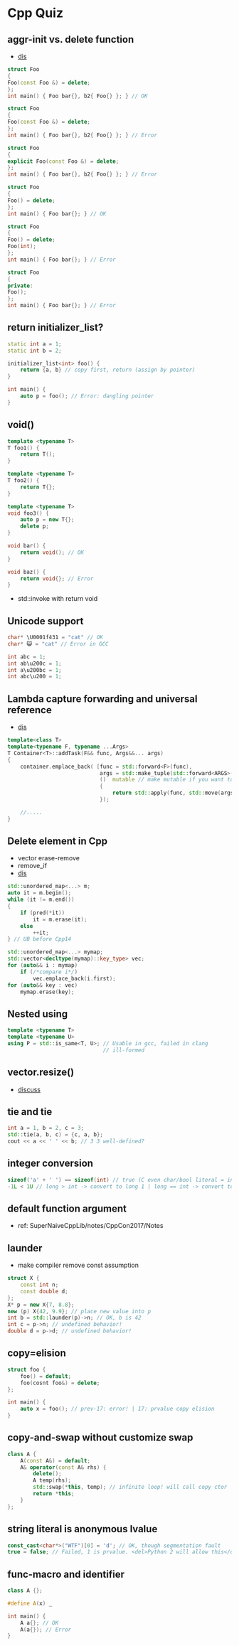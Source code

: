 # Cpp Quiz

## aggr-init vs. delete function
* [dis](https://stackoverflow.com/q/33988297/8563711)
```c++
struct Foo
{
Foo(const Foo &) = delete;
};
int main() { Foo bar{}, b2{ Foo{} }; } // OK

struct Foo
{
Foo(const Foo &) = delete;
};
int main() { Foo bar{}, b2{ Foo{} }; } // Error

struct Foo
{
explicit Foo(const Foo &) = delete;
};
int main() { Foo bar{}, b2{ Foo{} }; } // Error

struct Foo
{
Foo() = delete;
};
int main() { Foo bar{}; } // OK

struct Foo
{
Foo() = delete;
Foo(int);
};
int main() { Foo bar{}; } // Error

struct Foo
{
private:
Foo();
};
int main() { Foo bar{}; } // Error

```

## return initializer_list?
```c++
static int a = 1;
static int b = 2;

initializer_list<int> foo() {
    return {a, b} // copy first, return (assign by pointer)
}

int main() {
    auto p = foo(); // Error: dangling pointer
}

```

## void()
```c++
template <typename T>
T foo1() {
    return T();
}

template <typename T>
T foo2() {
    return T{};
}

template <typename T>
void foo3() {
    auto p = new T{};
    delete p;
}

void bar() {
    return void(); // OK
}

void baz() {
    return void{}; // Error
}
```
* std::invoke with return void

## Unicode support
```c++
char* \U0001f431 = "cat" // OK
char* 😺 = "cat" // Error in GCC

int abc = 1;
int ab\u200c = 1;
int a\u200bc = 1;
int abc\u200 = 1;
```

## Lambda capture forwarding and universal reference
* [dis](https://stackoverflow.com/questions/46118564/alternative-for-stdbind-in-modern-c)
```c++
template<class T>
template<typename F, typename ...Args>
T Container<T>::addTask(F&& func, Args&&... args)
{
    container.emplace_back( [func = std::forward<F>(func),
                             args = std::make_tuple(std::forward<ARGS>(args)...)                                 ] 
                             ()  mutable // make mutable if you want to move the args in to func
                             {
                                 return std::apply(func, std::move(args));
                             });

    //.....
}
```

## Delete element in Cpp
* vector erase-remove
* remove_if
* [dis](https://stackoverflow.com/questions/38468844/erasing-elements-from-unordered-map-in-a-loop)
```c++
std::unordered_map<...> m;
auto it = m.begin();
while (it != m.end())
{
    if (pred(*it))
        it = m.erase(it);
    else
        ++it;
} // UB before Cpp14

std::unordered_map<...> mymap;
std::vector<decltype(mymap)::key_type> vec;
for (auto&& i : mymap)
    if (/*compare i*/)
        vec.emplace_back(i.first);
for (auto&& key : vec)
    mymap.erase(key);
```

## Nested using 
```c++
template <typename T>
template <typename U>
using P = std::is_same<T, U>; // Usable in gcc, failed in clang
                              // ill-formed

```

## vector.resize()
* [discuss](https://www.zhihu.com/question/65997834/answer/237364710)

## tie and tie
```c++
int a = 1, b = 2, c = 3;
std::tie(a, b, c) = {c, a, b};
cout << a << ' ' << b; // 3 3 well-defined?
```

## integer conversion
```c++
sizeof('a' + ' ') == sizeof(int) // true (C even char/bool literal = int)
-1L < 1U // long > int -> convert to long 1 | long == int -> convert to unsigned long 0
```

## default function argument
* ref: SuperNaiveCppLib/notes/CppCon2017/Notes

## launder
* make compiler remove const assumption
```c++
struct X {
    const int n;
    const double d;
};
X* p = new X{7, 8.8};
new (p) X{42, 9.9}; // place new value into p
int b = std::launder(p)->n; // OK, b is 42
int c = p->n; // undefined behavior!
double d = p->d; // undefined behavior!
```

## copy=elision
```c++
struct foo {
    foo() = default;
    foo(cosnt foo&) = delete;
};

int main() {
    auto x = foo(); // prev-17: error! | 17: prvalue copy elision
}
```

## copy-and-swap without customize swap
```c++
class A {
    A(const A&) = default;
    A& operator(const A& rhs) {
        delete();
        A temp(rhs);
        std::swap(*this, temp); // infinite loop! will call copy ctor
        return *this;
    }  
};

```

## string literal is anonymous lvalue
```c++
const_cast<char*>("WTF")[0] = 'd'; // OK, though segmentation fault
true = false; // Failed, 1 is prvalue. <del>Python 2 will allow this</del>
```

## func-macro and identifier
```c++
class A {};

#define A(x) _

int main() {
    A a{}; // OK
    A(a{}); // Error
}
```